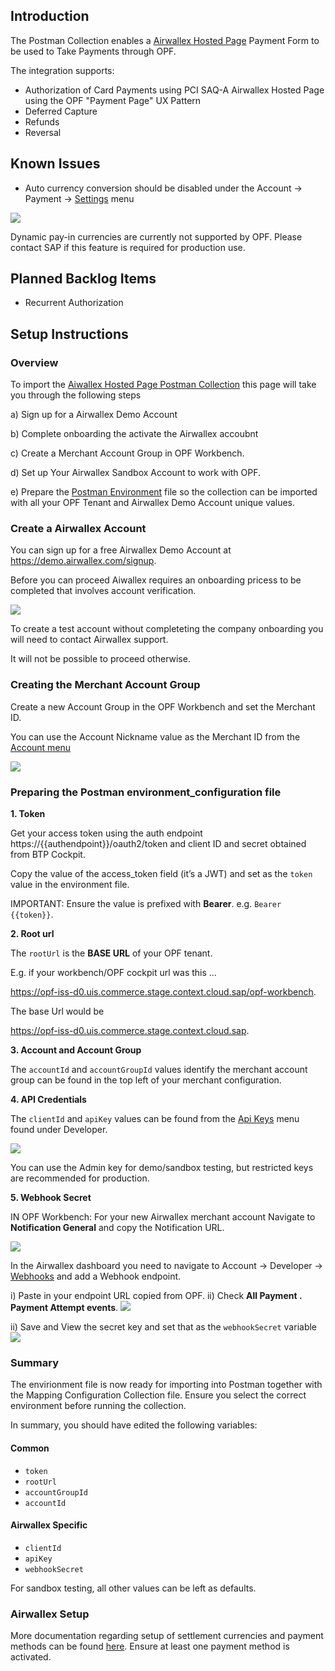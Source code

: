 ## Introduction

The Postman Collection enables a [Airwallex Hosted Page](https://developer.paypal.com/braintree/docs/start/hosted-fields) Payment Form to be used to Take Payments through OPF. 

The integration supports:

* Authorization of Card Payments using PCI SAQ-A Airwallex Hosted Page using the OPF "Payment Page" UX Pattern
* Deferred Capture 
* Refunds
* Reversal

## Known Issues
* Auto currency conversion should be disabled under the Account -> Payment -> [Settings](https://demo.airwallex.com/app/acquiring/settings) menu
  
![](images/airwallex-autocurrencyconversion.png)

Dynamic pay-in currencies are currently not supported by OPF. Please contact SAP if this feature is required for production use.

## Planned Backlog Items
* Recurrent Authorization


## Setup Instructions

### Overview
To import the [Aiwallex Hosted Page Postman Collection](mapping_configuration.json) this page will take you through the following steps

a) Sign up for a Airwallex Demo Account

b) Complete onboarding the activate the Airwallex accoubnt

c) Create a Merchant Account Group in OPF Workbench.

d) Set up Your Airwallex Sandbox Account to work with OPF.

e) Prepare the [Postman Environment](environment_configuration.json) file so the collection can be imported with all your OPF Tenant and Airwallex Demo Account unique values. 


### Create a Airwallex Account
You can sign up for a free Airwallex Demo Account at https://demo.airwallex.com/signup.

Before you can proceed Aiwallex requires an onboarding pricess to be completed that involves account verification.

![](images/airwallex-account-verification.png)

To create a test account without completeting the company onboarding you will need to contact Airwallex support.

It will not be possible to proceed otherwise.


### Creating the Merchant Account Group
Create a new Account Group in the OPF Workbench and set the Merchant ID.

You can use the Account Nickname value as the Merchant ID from the [Account menu](https://demo.airwallex.com/app/account/details) 

![](images/airwallex-account-nickname.png)


### Preparing the Postman environment_configuration file

**1. Token**

Get your access token using the auth endpoint https://{{authendpoint}}/oauth2/token and client ID and secret obtained from BTP Cockpit.

Copy the value of the access_token field (it’s a JWT) and set as the ``token`` value in the environment file.

IMPORTANT: Ensure the value is prefixed with **Bearer**. e.g. ``Bearer {{token}}``.

**2. Root url**

The ``rootUrl`` is the **BASE URL** of your OPF tenant.

E.g. if your workbench/OPF cockpit url was this …

<https://opf-iss-d0.uis.commerce.stage.context.cloud.sap/opf-workbench>.

The base Url would be

https://opf-iss-d0.uis.commerce.stage.context.cloud.sap.


**3. Account and Account Group**

The ``accountId`` and ``accountGroupId`` values identify the merchant account group can be found in the top left of your merchant configuration.

**4. API Credentials**

The ``clientId`` and ``apiKey`` values can  be found from the [Api Keys](https://demo.airwallex.com/app/account/apiKeys) menu found under Developer.

![](images/airwallex-add-api-key.png)

You can use the Admin key for demo/sandbox testing, but restricted keys are recommended for production.

**5. Webhook Secret**

IN OPF Workbench: For your new Airwallex merchant account Navigate to **Notification General** and copy the Notification URL.

![](images/opf-get-notification-url.png)

In the Airwallex dashboard you need to navigate to Account -> Developer -> [Webhooks](https://demo.airwallex.com/app/developer/webhooks) and add a Webhook endpoint. 

i) Paste in your endpoint URL copied from OPF.
ii) Check **All Payment . Payment Attempt events**.
![](images/airwallex-webhooks2.png)

ii) Save and View the secret key and set that as the ``webhookSecret`` variable
![](images/airwallex-webhooks1.png)

### Summary

The envirionment file is now ready for importing into Postman together with the Mapping Configuration Collection file. Ensure you select the correct environment before running the collection.

In summary, you should have edited the following variables: 

#### Common
- ``token``
- ``rootUrl``
- ``accountGroupId``
- ``accountId``

#### Airwallex Specific
- ``clientId``
- ``apiKey``
- ``webhookSecret``
  
For sandbox testing, all other values can be left as defaults.  

### Airwallex Setup
More documentation regarding setup of settlement currencies and payment methods can be found [here](https://www.airwallex.com/docs/payments__get-started-with-payments__set-up-your-merchant-account). Ensure at least one payment method is activated.
